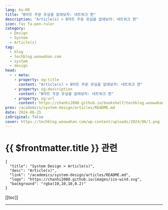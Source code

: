 ```yaml
---
lang: ko-KR
title: "B마트 주문 유실을 없애보자: 네트워크 편"
description: "Article(s) > B마트 주문 유실을 없애보자: 네트워크 편"
icon: fas fa-pen-ruler
category: 
  - Design
  - System
  - Article(s)
tag: 
  - blog
  - techblog.woowahan.com
  - system
  - design
head:
  - - meta:
    - property: og:title
      content: "Article(s) > B마트 주문 유실을 없애보자: 네트워크 편"
    - property: og:description
      content: "B마트 주문 유실을 없애보자: 네트워크 편"
    - property: og:url
      content: https://chanhi2000.github.io/bookshelf/techblog.woowahan.com/17911.html
prev: /academics/system-design/articles/README.md
date: 2024-06-25
isOriginal: false
cover: https://techblog.woowahan.com/wp-content/uploads/2024/06/1.png
---
```


# {{ $frontmatter.title }} 관련

```component VPCard
{
  "title": "System Design > Article(s)",
  "desc": "Article(s)",
  "link": "/academics/system-design/articles/README.md",
  "logo": "https://chanhi2000.github.io/images/ico-wind.svg",
  "background": "rgba(10,10,10,0.2)"
}
```

[[toc]]

---

<SiteInfo
  name="B마트 주문 유실을 없애보자: 네트워크 편 | 우아한형제들 기술블로그"
  desc="B마트 주문 유실을 없애보자: 네트워크 편"
  url="https://techblog.woowahan.com/17911/"
  logo="https://techblog.woowahan.com/wp-content/uploads/2020/08/favicon.ico"
  preview="https://techblog.woowahan.com/wp-content/uploads/2024/06/1.png"/>

<!-- TODO: 작성 -->
